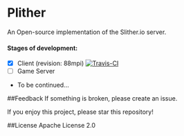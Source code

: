 # Plither
An Open-source implementation of the Slither.io server.

#### Stages of development:
- [x] Client (revision: 88mpi) [![Travis-CI](https://travis-ci.org/PlitherProject/Plither.svg?branch=Client)](https://travis-ci.org/PlitherProject/Plither)
- [ ] Game Server
- To be continued...

##Feedback
If something is broken, please create an issue.

If you enjoy this project, please star this repository!

##License
Apache License 2.0